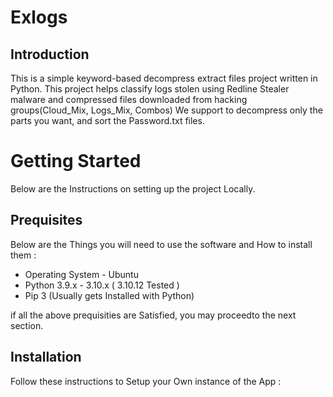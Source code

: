 # Exlogs

 ##  Introduction
This is a simple keyword-based decompress extract files project written in Python. This project helps classify logs stolen using Redline Stealer malware and compressed files downloaded from hacking groups(Cloud_Mix, Logs_Mix, Combos) We support to decompress only the parts you want, and sort the Password.txt files.

# Getting Started  
Below are the Instructions on setting up the project Locally.</br>
## Prequisites 
Below are the Things you will need to use the software and How to install them :
- Operating System - Ubuntu
- Python 3.9.x - 3.10.x ( 3.10.12 Tested )
- Pip 3 (Usually gets Installed with Python)

if all the above prequisities are Satisfied, you may proceedto the next section.

## Installation
Follow these instructions to Setup your Own instance of the App :
